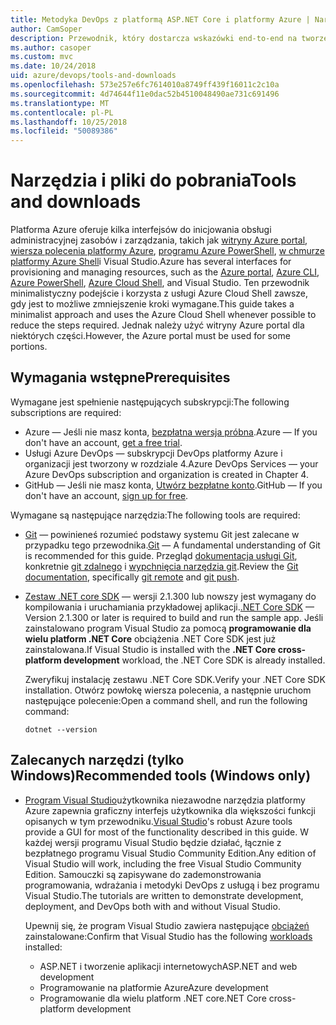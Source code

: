 ```yaml
---
title: Metodyka DevOps z platformą ASP.NET Core i platformy Azure | Narzędzia i pliki do pobrania
author: CamSoper
description: Przewodnik, który dostarcza wskazówki end-to-end na tworzeniu potoku metodyki DevOps dla aplikacji ASP.NET Core hostowanych na platformie Azure.
ms.author: casoper
ms.custom: mvc
ms.date: 10/24/2018
uid: azure/devops/tools-and-downloads
ms.openlocfilehash: 573e257e6fc7614010a8749ff439f16011c2c10a
ms.sourcegitcommit: 4d74644f11e0dac52b4510048490ae731c691496
ms.translationtype: MT
ms.contentlocale: pl-PL
ms.lasthandoff: 10/25/2018
ms.locfileid: "50089386"
---
```

# <a name="tools-and-downloads"></a><span data-ttu-id="5a612-103">Narzędzia i pliki do pobrania</span><span class="sxs-lookup"><span data-stu-id="5a612-103">Tools and downloads</span></span>

<span data-ttu-id="5a612-104">Platforma Azure oferuje kilka interfejsów do inicjowania obsługi administracyjnej zasobów i zarządzania, takich jak [witryny Azure portal](https://portal.azure.com), [wiersza polecenia platformy Azure](/cli/azure/), [programu Azure PowerShell](/powershell/azure/overview), [w chmurze platformy Azure Shell](https://shell.azure.com/bash)i Visual Studio.</span><span class="sxs-lookup"><span data-stu-id="5a612-104">Azure has several interfaces for provisioning and managing resources, such as the [Azure portal](https://portal.azure.com), [Azure CLI](/cli/azure/), [Azure PowerShell](/powershell/azure/overview), [Azure Cloud Shell](https://shell.azure.com/bash), and Visual Studio.</span></span> <span data-ttu-id="5a612-105">Ten przewodnik minimalistyczny podejście i korzysta z usługi Azure Cloud Shell zawsze, gdy jest to możliwe zmniejszenie kroki wymagane.</span><span class="sxs-lookup"><span data-stu-id="5a612-105">This guide takes a minimalist approach and uses the Azure Cloud Shell whenever possible to reduce the steps required.</span></span> <span data-ttu-id="5a612-106">Jednak należy użyć witryny Azure portal dla niektórych części.</span><span class="sxs-lookup"><span data-stu-id="5a612-106">However, the Azure portal must be used for some portions.</span></span>

## <a name="prerequisites"></a><span data-ttu-id="5a612-107">Wymagania wstępne</span><span class="sxs-lookup"><span data-stu-id="5a612-107">Prerequisites</span></span>

<span data-ttu-id="5a612-108">Wymagane jest spełnienie następujących subskrypcji:</span><span class="sxs-lookup"><span data-stu-id="5a612-108">The following subscriptions are required:</span></span>

* <span data-ttu-id="5a612-109">Azure &mdash; Jeśli nie masz konta, [bezpłatna wersja próbna](https://azure.microsoft.com/free/).</span><span class="sxs-lookup"><span data-stu-id="5a612-109">Azure &mdash; If you don't have an account, [get a free trial](https://azure.microsoft.com/free/).</span></span>
* <span data-ttu-id="5a612-110">Usługi Azure DevOps &mdash; subskrypcji DevOps platformy Azure i organizacji jest tworzony w rozdziale 4.</span><span class="sxs-lookup"><span data-stu-id="5a612-110">Azure DevOps Services &mdash; your Azure DevOps subscription and organization is created in Chapter 4.</span></span>
* <span data-ttu-id="5a612-111">GitHub &mdash; Jeśli nie masz konta, [Utwórz bezpłatne konto](https://github.com/join).</span><span class="sxs-lookup"><span data-stu-id="5a612-111">GitHub &mdash; If you don't have an account, [sign up for free](https://github.com/join).</span></span>

<span data-ttu-id="5a612-112">Wymagane są następujące narzędzia:</span><span class="sxs-lookup"><span data-stu-id="5a612-112">The following tools are required:</span></span>

* <span data-ttu-id="5a612-113">[Git](https://git-scm.com/downloads) &mdash; powinieneś rozumieć podstawy systemu Git jest zalecane w przypadku tego przewodnika.</span><span class="sxs-lookup"><span data-stu-id="5a612-113">[Git](https://git-scm.com/downloads) &mdash; A fundamental understanding of Git is recommended for this guide.</span></span> <span data-ttu-id="5a612-114">Przegląd [dokumentacja usługi Git](https://git-scm.com/doc), konkretnie [git zdalnego](https://git-scm.com/docs/git-remote) i [wypchnięcia narzędzia git](https://git-scm.com/docs/git-push).</span><span class="sxs-lookup"><span data-stu-id="5a612-114">Review the [Git documentation](https://git-scm.com/doc), specifically [git remote](https://git-scm.com/docs/git-remote) and [git push](https://git-scm.com/docs/git-push).</span></span>
* <span data-ttu-id="5a612-115">[Zestaw .NET core SDK](https://www.microsoft.com/net/download/) &mdash; wersji 2.1.300 lub nowszy jest wymagany do kompilowania i uruchamiania przykładowej aplikacji.</span><span class="sxs-lookup"><span data-stu-id="5a612-115">[.NET Core SDK](https://www.microsoft.com/net/download/) &mdash; Version 2.1.300 or later is required to build and run the sample app.</span></span> <span data-ttu-id="5a612-116">Jeśli zainstalowano program Visual Studio za pomocą **programowanie dla wielu platform .NET Core** obciążenia .NET Core SDK jest już zainstalowana.</span><span class="sxs-lookup"><span data-stu-id="5a612-116">If Visual Studio is installed with the **.NET Core cross-platform development** workload, the .NET Core SDK is already installed.</span></span>

    <span data-ttu-id="5a612-117">Zweryfikuj instalację zestawu .NET Core SDK.</span><span class="sxs-lookup"><span data-stu-id="5a612-117">Verify your .NET Core SDK installation.</span></span> <span data-ttu-id="5a612-118">Otwórz powłokę wiersza polecenia, a następnie uruchom następujące polecenie:</span><span class="sxs-lookup"><span data-stu-id="5a612-118">Open a command shell, and run the following command:</span></span>

    ```console
    dotnet --version
    ```

## <a name="recommended-tools-windows-only"></a><span data-ttu-id="5a612-119">Zalecanych narzędzi (tylko Windows)</span><span class="sxs-lookup"><span data-stu-id="5a612-119">Recommended tools (Windows only)</span></span>

* <span data-ttu-id="5a612-120">[Program Visual Studio](https://www.visualstudio.com/)użytkownika niezawodne narzędzia platformy Azure zapewnia graficzny interfejs użytkownika dla większości funkcji opisanych w tym przewodniku.</span><span class="sxs-lookup"><span data-stu-id="5a612-120">[Visual Studio](https://www.visualstudio.com/)'s robust Azure tools provide a GUI for most of the functionality described in this guide.</span></span> <span data-ttu-id="5a612-121">W każdej wersji programu Visual Studio będzie działać, łącznie z bezpłatnego programu Visual Studio Community Edition.</span><span class="sxs-lookup"><span data-stu-id="5a612-121">Any edition of Visual Studio will work, including the free Visual Studio Community Edition.</span></span> <span data-ttu-id="5a612-122">Samouczki są zapisywane do zademonstrowania programowania, wdrażania i metodyki DevOps z usługą i bez programu Visual Studio.</span><span class="sxs-lookup"><span data-stu-id="5a612-122">The tutorials are written to demonstrate development, deployment, and DevOps both with and without Visual Studio.</span></span>

  <span data-ttu-id="5a612-123">Upewnij się, że program Visual Studio zawiera następujące [obciążeń](/visualstudio/install/modify-visual-studio) zainstalowane:</span><span class="sxs-lookup"><span data-stu-id="5a612-123">Confirm that Visual Studio has the following [workloads](/visualstudio/install/modify-visual-studio) installed:</span></span>

  * <span data-ttu-id="5a612-124">ASP.NET i tworzenie aplikacji internetowych</span><span class="sxs-lookup"><span data-stu-id="5a612-124">ASP.NET and web development</span></span>
  * <span data-ttu-id="5a612-125">Programowanie na platformie Azure</span><span class="sxs-lookup"><span data-stu-id="5a612-125">Azure development</span></span>
  * <span data-ttu-id="5a612-126">Programowanie dla wielu platform .NET core</span><span class="sxs-lookup"><span data-stu-id="5a612-126">.NET Core cross-platform development</span></span>
